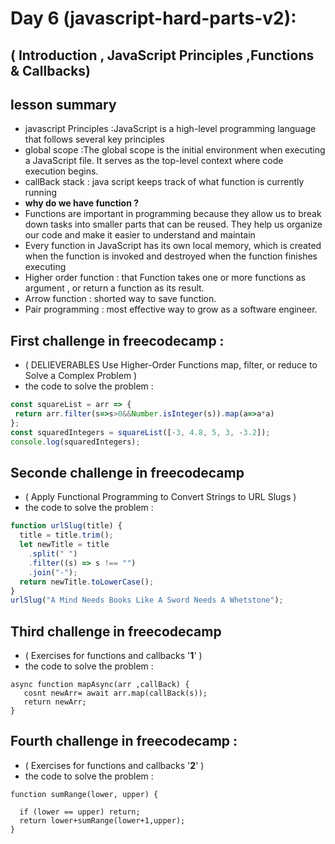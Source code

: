 
# Day 6 **(javascript-hard-parts-v2)**:
## (  Introduction , JavaScript Principles ,Functions & Callbacks) 

## lesson summary 
*  javascript Principles :JavaScript is a high-level programming language that follows several key principles
* global scope :The global scope is the initial environment when executing a JavaScript file. It serves as the top-level context where code execution begins.
* callBack stack : java script keeps track of what function is currently running 
* **why do we have function ?**
* Functions are important in programming because they allow us to break down tasks into smaller parts that can be reused. They help us organize our code and make it easier to understand and maintain
* Every function in JavaScript has its own local memory, which is created when the function is invoked and destroyed when the function finishes executing
* Higher order function : that Function takes one or more functions as argument , or return a function as its result.
* Arrow function : shorted way to save function.
* Pair programming : most effective way to grow as a software engineer.
 
## First challenge in freecodecamp  :
- ( DELIEVERABLES Use Higher-Order Functions map, filter, or reduce to Solve a Complex Problem ) 
- the code to solve the problem : 
```javascript
const squareList = arr => {
 return arr.filter(s=>s>0&&Number.isInteger(s)).map(a=>a*a)
};
const squaredIntegers = squareList([-3, 4.8, 5, 3, -3.2]);
console.log(squaredIntegers);
```
## Seconde challenge in freecodecamp
- ( Apply Functional Programming to Convert Strings to URL Slugs ) 
- the code to solve the problem :
```javascript
function urlSlug(title) {
  title = title.trim();
  let newTitle = title
    .split(" ")
    .filter((s) => s !== "")
    .join("-");
  return newTitle.toLowerCase();
}
urlSlug("A Mind Needs Books Like A Sword Needs A Whetstone");
```
## Third challenge in freecodecamp
- ( Exercises for functions and callbacks '**1**' ) 
- the code to solve the problem :
```
async function mapAsync(arr ,callBack) {
   cosnt newArr= await arr.map(callBack(s));
   return newArr;
} 
```
## Fourth challenge in freecodecamp : 
- ( Exercises for functions and callbacks '**2**' ) 
- the code to solve the problem :

```
function sumRange(lower, upper) {
  
  if (lower == upper) return;
  return lower+sumRange(lower+1,upper);
}
```

